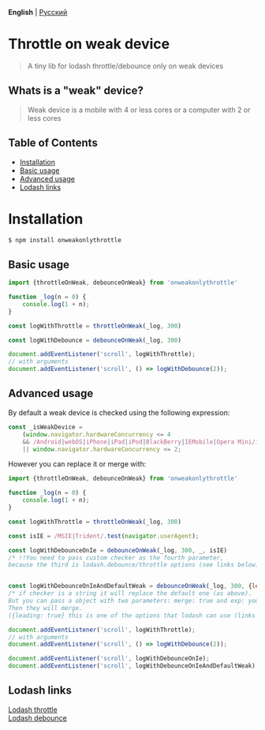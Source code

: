 **English** | [Русский](./README.ru.md)
# Throttle on weak device

> A tiny lib for lodash throttle/debounce only on weak devices

## Whats is a "weak" device?

> Weak device is a mobile with 4 or less cores or a computer with 2 or less cores

## Table of Contents

* [Installation](#installation)
* [Basic usage](#basic-usage)
* [Advanced usage](#advanced-usage)
* [Lodash links](#lodash-links)

# Installation

```sh
$ npm install onweakonlythrottle
```

## Basic usage

```js
import {throttleOnWeak, debounceOnWeak} from 'onweakonlythrottle'

function _log(n = 0) {
	console.log(1 + n);
}

const logWithThrottle = throttleOnWeak(_log, 300)

const logWithDebounce = debounceOnWeak(_log, 300)

document.addEventListener('scroll', logWithThrottle);
// with arguments
document.addEventListener('scroll', () => logWithDebounce(2));
```
## Advanced usage

By default a weak device is checked using the following expression:

```js
const _isWeakDevice =
	(window.navigator.hardwareConcurrency <= 4
	&& /Android|webOS|iPhone|iPad|iPod|BlackBerry|IEMobile|Opera Mini/i.test(navigator.userAgent))
	|| window.navigator.hardwareConcurrency <= 2;
```

However you can replace it or merge with:

```js
import {throttleOnWeak, debounceOnWeak} from 'onweakonlythrottle'

function _log(n = 0) {
	console.log(1 + n);
}

const logWithThrottle = throttleOnWeak(_log, 300)

const isIE = /MSIE|Trident/.test(navigator.userAgent);

const logWithDebounceOnIe = debounceOnWeak(_log, 300, _, isIE)
/* !!You need to pass custom checker as the fourth parameter,
because the third is lodash.debounce/throttle options (see links below) */


const logWithDebounceOnIeAndDefaultWeak = debounceOnWeak(_log, 300, {leading: true}, {merge: true, exp: isIE})
/* if checker is a string it will replace the default one (as above).
But you can pass a object with two parameters: merge: true and exp: your checker.
Then they will merge.
({leading: true} this is one of the options that lodash can use (links below)) */

document.addEventListener('scroll', logWithThrottle);
// with arguments
document.addEventListener('scroll', () => logWithDebounce(2));

document.addEventListener('scroll', logWithDebounceOnIe);
document.addEventListener('scroll', logWithDebounceOnIeAndDefaultWeak);
```

## Lodash links

[Lodash throttle](https://lodash.com/docs/4.17.15#throttle) </br>
[Lodash debounce](https://lodash.com/docs/4.17.15#debounce) </br>
